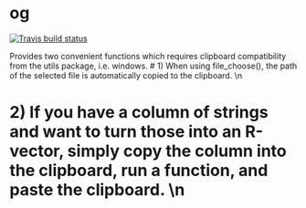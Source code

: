 # og
<!-- badges: start -->
[![Travis build status](https://travis-ci.org/OskarGauffin/og.svg?branch=master)](https://travis-ci.org/OskarGauffin/og)
<!-- badges: end -->

Provides two convenient functions which requires clipboard compatibility from the utils package, i.e. windows. # 1) When using file_choose(), the path of the selected file is automatically copied to the clipboard. \n
# 2) If you have a column of strings and want to turn those into an R-vector, simply copy the column into the clipboard, run a function, and paste the clipboard. \n
